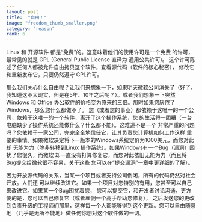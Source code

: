 ```yaml
---
layout: post
title:  "自由！"
image: "freedom_thumb_smaller.png"
category: "reason"
rank: 6
---
```

Linux 和 开源软件 都是“免费”的。这意味着他们的使用许可是一个免费 的许可，最常见的就是 GPL (General Public License 直译为 通用公共许可)。 这个许可陈述了任何人都被允许自由拷贝这个软件，查看源代码（软件的核心秘密）， 修改它和重新发布它，只要仍然遵守 GPL许可。

那么我们关心什么自由呢？让我们来想象一下，如果明天微软公司消失了（好了， 我知道这不太现实，但是在5年、10年之后呢？）。或者我们想象一下突然Windows 和 Office 办公软件的价格变为原来的三倍。那时如果您厌倦了Windows，那么您什么都做不了。 您（或者您的事业）都依赖于这唯一的一个公司，依赖于这唯一的一个软件，离开了这个操作系统，您 的生活将一团糟（一台电脑缺少了操作系统还能做什么？什么都不能）。这难道不是一个 非常严重的问题吗？您依赖于一家公司，完完全全地信任它，让其负责您计算机如何工作这样 重要的事情。如果微软决定将下一版本的Windows系统定价为1000美元，而您对此却 无能为力（除非转移到Linux 操作系统）。如果Windows有一个Bug（漏洞）困扰了您很久，而微软 却一直没有打算修复它，而您对此依旧无能为力（而且将Bug提交给微软很不容易，关于这些 您可以在“提交漏洞”一章中更详细的了解）。

因为开放源代码的关系，当某一个项目或者支持公司倒闭，所有的代码仍然对社会开放。人们还 可以继续改进它。如果一个项目对您特别的有用，您甚至可以自己来改进它。如果某一个Bug困扰着您， 您可以提交它，和开发者讨论沟通，更方便的是，您可以自己修复它（或者雇佣一个高手帮助您修复）， 之后发送您的更改到负责升级的工程师们那里，这样每一个人都能够得到这个更新。您可以自由随意地 （几乎是无所不能地）做任何你想对这个软件做的一切。
